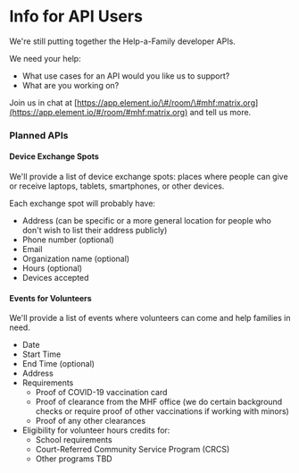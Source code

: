 # Info for API Users

We're still putting together the Help-a-Family developer APIs.

We need your help:

* What use cases for an API would you like us to support?
* What are you working on?

Join us in chat at [https://app.element.io/\#/room/\#mhf:matrix.org](https://app.element.io/#/room/#mhf:matrix.org) and tell us more.

### Planned APIs

#### Device Exchange Spots

We'll provide a list of device exchange spots: places where people can give or receive laptops, tablets, smartphones, or other devices.

Each exchange spot will probably have:

* Address \(can be specific or a more general location for people who don't wish to list their address publicly\)
* Phone number \(optional\)
* Email
* Organization name \(optional\)
* Hours \(optional\)
* Devices accepted

#### Events for Volunteers

We'll provide a list of events where volunteers can come and help families in need.

* Date
* Start Time
* End Time \(optional\)
* Address
* Requirements
  * Proof of COVID-19 vaccination card
  * Proof of clearance from the MHF office \(we do certain background checks or require proof of other vaccinations if working with minors\)
  * Proof of any other clearances
* Eligibility for volunteer hours credits for:
  * School requirements
  * Court-Referred Community Service Program \(CRCS\)
  * Other programs TBD

